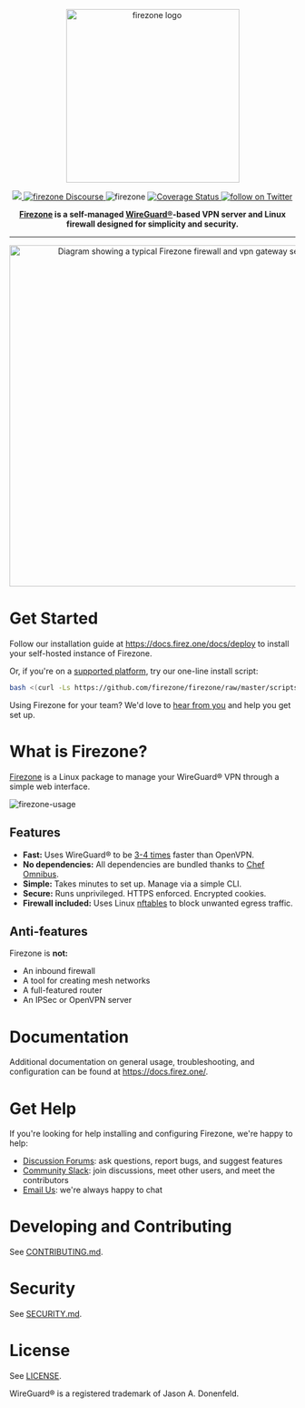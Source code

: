 <p align="center">
  <img src="https://user-images.githubusercontent.com/52545545/144147936-39f3e416-8ba0-4f24-915e-f0515f85bb64.png" alt="firezone logo" width="305"/>
</p>
<p align="center">
  <a href="https://github.com/firezone/firezone/releases">
    <img src="https://img.shields.io/github/v/release/firezone/firezone?color=%23999">
  </a>
  <a href="https://discourse.firez.one">
    <img src="https://img.shields.io/static/v1?logo=discourse&logoColor=959DA5&label=forum&labelColor=333a41&message=join&color=611f69" alt="firezone Discourse" />
  </a>
  <img src="https://img.shields.io/static/v1?logo=github&logoColor=959DA5&label=Test&labelColor=333a41&message=passing&color=3AC358" alt="firezone" />
  <a href="https://coveralls.io/github/firezone/firezone?branch=master">
    <img src="https://coveralls.io/repos/github/firezone/firezone/badge.svg?branch=master" alt="Coverage Status" />
  </a>
  <a href="https://twitter.com/intent/follow?screen_name=firezonevpn">
    <img src="https://img.shields.io/twitter/follow/firezonevpn?style=social&logo=twitter" alt="follow on Twitter">
  </a>
</p>

<p align="center">
  <strong><a href="https://www.firez.one/">Firezone</a> is a self-managed <a href="https://www.wireguard.com/">WireGuard®</a>-based VPN server and Linux firewall designed for simplicity and security.</strong>
</p>

<hr>

<div align="center">
  <a href="https://www.firez.one/">
    <img alt="Diagram showing a typical Firezone firewall and vpn gateway setup" src="https://user-images.githubusercontent.com/52545545/147286088-08b0d11f-d81d-4622-8145-179071d2f0fb.png" width="600" />
  </a>
</div>

# Get Started

Follow our installation guide at https://docs.firez.one/docs/deploy to install your self-hosted instance of Firezone.

Or, if you're on a [supported platform](https://docs.firez.one/docs/deploy/supported-platforms/), try our one-line install script:

```bash
bash <(curl -Ls https://github.com/firezone/firezone/raw/master/scripts/install.sh)
```

Using Firezone for your team? We'd love to [hear from you](https://calendly.com/team-firezone/firezone-intro) and help you get set up.

# What is Firezone?

[Firezone](https://www.firez.one/) is a Linux package to manage your WireGuard® VPN through a simple web interface.

![firezone-usage](https://user-images.githubusercontent.com/52545545/147392573-fe4cb936-a0a8-436f-a69b-c0a9587de58b.gif)

## Features

- **Fast:** Uses WireGuard® to be [3-4 times](https://wireguard.com/performance/) faster than OpenVPN.
- **No dependencies:** All dependencies are bundled thanks to
    [Chef Omnibus](https://github.com/chef/omnibus).
- **Simple:** Takes minutes to set up. Manage via a simple CLI.
- **Secure:** Runs unprivileged. HTTPS enforced. Encrypted cookies.
- **Firewall included:** Uses Linux [nftables](https://netfilter.org) to block
    unwanted egress traffic.

## Anti-features

Firezone is **not:**

- An inbound firewall
- A tool for creating mesh networks
- A full-featured router
- An IPSec or OpenVPN server

# Documentation

Additional documentation on general usage, troubleshooting, and configuration can be found at https://docs.firez.one/.

# Get Help

If you're looking for help installing and configuring Firezone, we're happy to
help:

* [Discussion Forums](https://discourse.firez.one/): ask questions, report bugs, and suggest features
* [Community Slack](https://www.firez.one/slack): join discussions, meet other users, and meet the contributors
* [Email Us](mailto:team@firez.one): we're always happy to chat

# Developing and Contributing

See [CONTRIBUTING.md](CONTRIBUTING.md).

# Security

See [SECURITY.md](SECURITY.md).

# License

See [LICENSE](LICENSE).

WireGuard® is a registered trademark of Jason A. Donenfeld.
